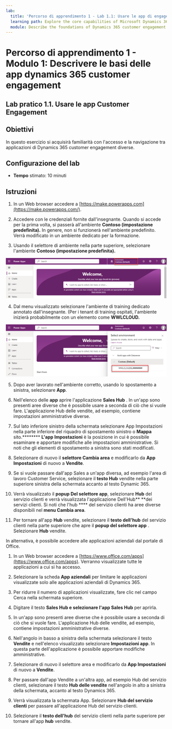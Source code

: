 ```yaml
---
lab:
  title: 'Percorso di apprendimento 1 - Lab 1.1: Usare le app di engagement dei clienti'
  learning path: Explore the core capabilities of Microsoft Dynamics 365 customer engagement apps
  module: Describe the foundations of Dynamics 365 customer engagement apps
---
```


Percorso di apprendimento 1 - Modulo 1: Descrivere le basi delle app dynamics 365 customer engagement
========================

## Lab pratico 1.1. Usare le app Customer Engagement 

## Obiettivi

In questo esercizio si acquisirà familiarità con l'accesso e la navigazione tra applicazioni di Dynamics 365 customer engagement diverse. 

## Configurazione del lab

  - **Tempo** stimato: 10 minuti

## Istruzioni

1. In un Web browser accedere a [https://make.powerapps.com](https://make.powerapps.com/). 

2. Accedere con le credenziali fornite dall'insegnante. Quando si accede per la prima volta, si passerà all'ambiente **Contoso (impostazione predefinita).** In genere, non si funzionerà nell'ambiente predefinito. Verrà modificato in un ambiente dedicato per la formazione. 

3.  Usando il selettore di ambiente nella parte superiore, selezionare l'ambiente **Contoso (impostazione predefinita).** 

![Seleziona ambiente](media/lab-11-work-with-customer-engagement-apps-01.png)

4. Dal menu visualizzato selezionare l'ambiente di training dedicato annotato dall'insegnante. (Per i tenant di training ospitati, l'ambiente inizierà probabilmente con un elemento come **WWLCLOUD.**

![convalidare l'ambiente](media/lab-11-work-with-customer-engagement-apps-02.png)

5. Dopo aver lavorato nell'ambiente corretto, usando lo spostamento a sinistra, selezionare **App**. 

6. Nell'elenco delle **app** aprire l'applicazione **Sales Hub** . In un'app sono presenti aree diverse che è possibile usare a seconda di ciò che si vuole fare. L'applicazione Hub delle vendite, ad esempio, contiene impostazioni amministrative diverse.

7. Sul lato inferiore sinistro della schermata selezionare App Impostazioni nella parte inferiore del riquadro di spostamento sinistro o **Mappa** sito.******** **L'app Impostazioni** è la posizione in cui è possibile esaminare e apportare modifiche alle impostazioni amministrative. Si noti che gli elementi di spostamento a sinistra sono stati modificati.

8. Selezionare di nuovo il **selettore Cambia area** e modificarlo da **App Impostazioni** di nuovo a **Vendite**.

9. Se si vuole passare dall'app Sales a un'app diversa, ad esempio l'area di lavoro Customer Service, selezionare il **testo Hub** vendite nella parte superiore sinistra della schermata accanto al testo Dynamic 365.

10.  Verrà visualizzato il **popup Del selettore app**, selezionare **Hub** del servizio clienti e verrà visualizzata l'applicazione Dell'Hub** **dei servizi clienti. Si noti che l'hub **** del servizio clienti ha aree diverse disponibili nel **menu Cambia area**.

11. Per tornare all'app **Hub** vendite, selezionare il **testo dell'hub** del servizio clienti nella parte superiore che apre il **popup del selettore app** . Selezionare **Hub** vendite.

In alternativa, è possibile accedere alle applicazioni aziendali dal portale di Office. 

1. In un Web browser accedere a [https://www.office.com/apps](https://www.office.com/apps). Verranno visualizzate tutte le applicazioni a cui si ha accesso.

2. Selezionare la scheda **App aziendali** per limitare le applicazioni visualizzate solo alle applicazioni aziendali di Dynamics 365.

3. Per ridurre il numero di applicazioni visualizzate, fare clic nel campo Cerca nella schermata superiore.

4. Digitare il testo **Sales Hub e selezionare l'app **Sales Hub**** per aprirla.

5. In un'app sono presenti aree diverse che è possibile usare a seconda di ciò che si vuole fare. L'applicazione Hub delle vendite, ad esempio, contiene impostazioni amministrative diverse.

6. Nell'angolo in basso a sinistra della schermata selezionare il testo **Vendite** e nell'elenco visualizzato selezionare **Impostazioni app**. In questa parte dell'applicazione è possibile apportare modifiche amministrative.

7. Selezionare di nuovo il selettore area e modificarlo da **App Impostazioni** di nuovo a **Vendite**.

8. Per passare dall'app Vendite a un'altra app, ad esempio Hub del servizio clienti, selezionare il testo **Hub delle vendite** nell'angolo in alto a sinistra della schermata, accanto al testo Dynamics 365.

9. Verrà visualizzata la schermata App. Selezionare **Hub del servizio clienti** per passare all'applicazione Hub del servizio clienti.

10. Selezionare il **testo dell'hub** del servizio clienti nella parte superiore per tornare all'app **hub** vendite.
